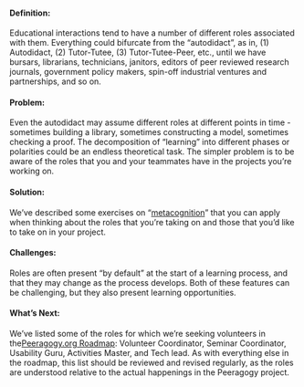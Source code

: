 ---
---
#### Definition:

Educational interactions tend to have a number of different roles
associated with them. Everything could bifurcate from the “autodidact”,
as in, (1) Autodidact, (2) Tutor-Tutee, (3) Tutor-Tutee-Peer, etc.,
until we have bursars, librarians, technicians, janitors, editors of
peer reviewed research journals, government policy makers, spin-off
industrial ventures and partnerships, and so on.

#### Problem:

Even the autodidact may assume different roles at different points in
time - sometimes building a library, sometimes constructing a model,
sometimes checking a proof. The decomposition of “learning” into
different phases or polarities could be an endless theoretical task. The
simpler problem is to be aware of the roles that you and your teammates
have in the projects you’re working on.

#### Solution:

We’ve described some exercises on
“[metacognition](http://peeragogy.org/can-we-work-together/)” that you
can apply when thinking about the roles that you’re taking on and those
that you’d like to take on in your project.

#### Challenges:

Roles are often present “by default” at the start of a learning process,
and that they may change as the process develops. Both of these features
can be challenging, but they also present learning opportunities.

#### What’s Next:

We’ve listed some of the roles for which we’re seeking volunteers in
the[Peeragogy.org Roadmap](http://peeragogy.org/peeragogy-org-roadmap/):
Volunteer Coordinator, Seminar Coordinator, Usability Guru, Activities
Master, and Tech lead. As with everything else in the roadmap, this list
should be reviewed and revised regularly, as the roles are understood
relative to the actual happenings in the Peeragogy project.

